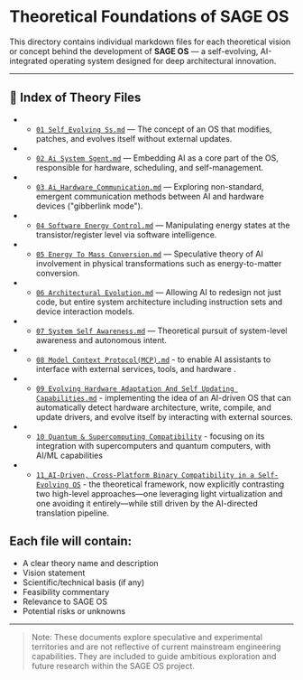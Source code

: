 # Theoretical Foundations of SAGE OS

This directory contains individual markdown files for each theoretical vision or concept behind the development of **SAGE OS** — a self-evolving, AI-integrated operating system designed for deep architectural innovation.

  
---

## 📁 Index of Theory Files

* * [`01 Self_Evolving Ss.md`](./01_self_evolving_os.md) — The concept of an OS that modifies, patches, and evolves itself without external updates.
* * [`02 Ai System Sgent.md`](./02_ai_system_agent.md) — Embedding AI as a core part of the OS, responsible for hardware, scheduling, and self-management.
* * [`03 Ai_Hardware_Communication.md`](./03_ai_hardware_communication.md) — Exploring non-standard, emergent communication methods between AI and hardware devices ("gibberlink mode").
* * [`04 Software Energy Control.md`](./04_software_energy_control.md) — Manipulating energy states at the transistor/register level via software intelligence.
* * [`05 Energy To Mass Conversion.md`](./05_energy_to_mass_conversion.md) — Speculative theory of AI involvement in physical transformations such as energy-to-matter conversion.
* * [`06 Architectural Evolution.md`](./06_architectural_evolution.md) — Allowing AI to redesign not just code, but entire system architecture including instruction sets and device interaction models.
* * [`07 System Self Awareness.md`](./07_system_self_awareness.md) — Theoretical pursuit of system-level awareness and autonomous intent.
* * [`08 Model Context Protocol(MCP).md`](./08_Model_Context_Protocol(MCP).md) - to enable AI assistants to interface with external services, tools, and hardware .
* * [`09 Evolving Hardware Adaptation And Self Updating Capabilities.md`](./09_Evolving_Hardware_Adaptation_and_Self_Updating_Capabilities.md) - implementing the idea of an AI-driven OS that can automatically detect hardware architecture, write, compile, and update drivers, and evolve itself by interacting with external sources.
* * [`10 Quantum & Supercomputing Compatibility`](./10_Hybrid_Quantum_Classical_Supercomputing_Integration_for_Autonomous_OS.md) - focusing on its integration with supercomputers and quantum computers, with AI/ML capabilities
* * [`11_AI-Driven, Cross-Platform Binary Compatibility in a Self-Evolving OS`](./11_Framework_for_AI_Driven_Native_Speed_Cross_Platform_Binary_Compatibility.md) - the theoretical framework, now explicitly contrasting two high-level approaches—one leveraging light virtualization and one avoiding it entirely—while still driven by the AI-directed translation pipeline.
  
Each file will contain:
---


* A clear theory name and description
* Vision statement
* Scientific/technical basis (if any)
* Feasibility commentary
* Relevance to SAGE OS
* Potential risks or unknowns

---

> Note: These documents explore speculative and experimental territories and are not reflective of current mainstream engineering capabilities. They are included to guide ambitious exploration and future research within the SAGE OS project.
